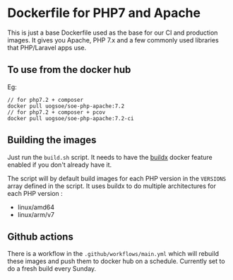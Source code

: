 # Dockerfile for PHP7 and Apache

This is just a base Dockerfile used as the base for our CI and production images.  It gives you Apache, PHP 7.x and a few commonly used libraries that PHP/Laravel apps use.

## To use from the docker hub

Eg:

```
// for php7.2 + composer
docker pull uogsoe/soe-php-apache:7.2
// for php7.2 + composer + pcov
docker pull uogsoe/soe-php-apache:7.2-ci
```

## Building the images

Just run the `build.sh` script.  It needs to have the [buildx](https://github.com/docker/buildx) docker feature enabled if you don't already have it.

The script will by default build images for each PHP version in the `VERSIONS` array defined in the script.  It uses buildx to do multiple architectures for each PHP version :

- linux/amd64
- linux/arm/v7

## Github actions

There is a workflow in the `.github/workflows/main.yml` which will rebuild these images and push them to docker hub on a schedule.  Currently set to do a fresh build every Sunday.

